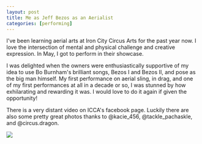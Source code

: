 ```yaml
---
layout: post
title: Me as Jeff Bezos as an Aerialist
categories: [performing]
---
```


I've been learning aerial arts at Iron City Circus Arts for the past year now. I love the intersection of mental and physical challenge and creative expression. In May, I got to perform in their showcase. 

I was delighted when the owners were enthusiastically supportive of my idea to use Bo Burnham's brilliant songs, Bezos I and Bezos II, and pose as the big man himself. My first performance on aerial sling, in drag, and one of my first performances at all in a decade or so, I was stunned by how exhilarating and rewarding it was. I would love to do it again if given the opportunity!

There is a very distant video on ICCA's facebook page. Luckily there are also some pretty great photos thanks to @kacie_456, @tackle_pachaskle, and @circus.dragon.

![](images/IMG_2485.jpg)